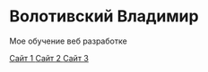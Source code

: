 # Волотивский Владимир
Мое обучение веб разработке

[Сайт 1 ](https://volotivsky.github.io/volotivskiy/apple.html)
[Сайт 2 ](file:///A:/%D0%BF%D1%80%D0%B0%D0%BA%D1%82%D0%B8%D0%BA%D0%B0/regan.github.io/3/site.html)
[Сайт 3 ](file:///A:/%D0%BF%D1%80%D0%B0%D0%BA%D1%82%D0%B8%D0%BA%D0%B0/regan.github.io/java/dh.html)
